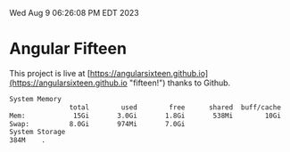 Wed Aug  9 06:26:08 PM EDT 2023

# Angular Fifteen


This project is live at [https://angularsixteen.github.io](https://angularsixteen.github.io "fifteen!") thanks to Github.

```bash
System Memory
               total        used        free      shared  buff/cache   available
Mem:            15Gi       3.0Gi       1.8Gi       538Mi        10Gi        11Gi
Swap:          8.0Gi       974Mi       7.0Gi
System Storage
384M	.
```
